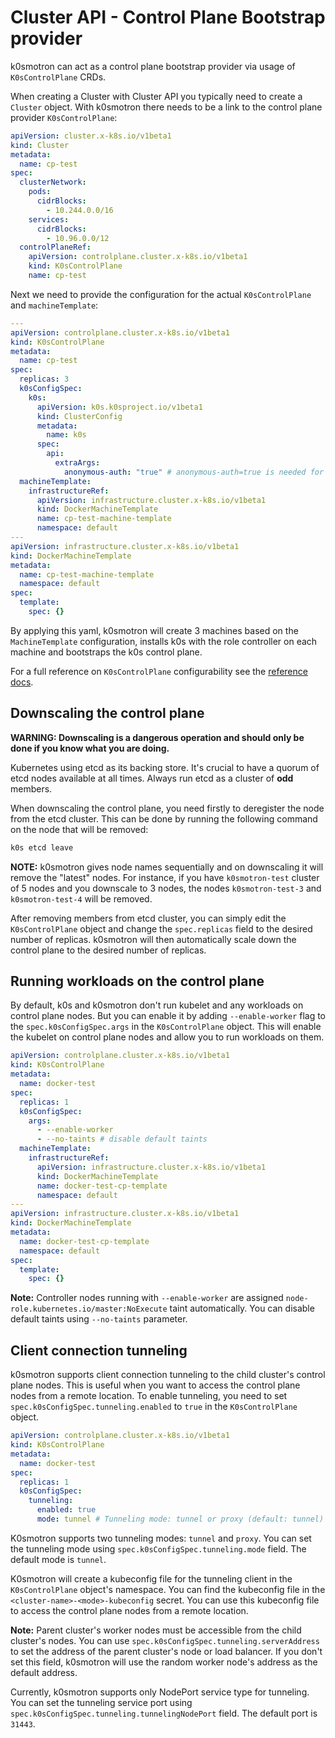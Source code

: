 # Cluster API - Control Plane Bootstrap provider

k0smotron can act as a control plane bootstrap provider via usage of `K0sControlPlane` CRDs.

When creating a Cluster with Cluster API you typically need to create a `Cluster` object. With k0smotron there needs to be a link to the control plane provider `K0sControlPlane`:

```yaml
apiVersion: cluster.x-k8s.io/v1beta1
kind: Cluster
metadata:
  name: cp-test
spec:
  clusterNetwork:
    pods:
      cidrBlocks:
        - 10.244.0.0/16
    services:
      cidrBlocks:
        - 10.96.0.0/12
  controlPlaneRef:
    apiVersion: controlplane.cluster.x-k8s.io/v1beta1
    kind: K0sControlPlane
    name: cp-test
```

Next we need to provide the configuration for the actual `K0sControlPlane` and `machineTemplate`:

```yaml
---
apiVersion: controlplane.cluster.x-k8s.io/v1beta1
kind: K0sControlPlane
metadata:
  name: cp-test
spec:
  replicas: 3
  k0sConfigSpec:
    k0s:
      apiVersion: k0s.k0sproject.io/v1beta1
      kind: ClusterConfig
      metadata:
        name: k0s
      spec:
        api:
          extraArgs:
            anonymous-auth: "true" # anonymous-auth=true is needed for k0s to allow unauthorized health-checks on /healthz 
  machineTemplate:
    infrastructureRef:
      apiVersion: infrastructure.cluster.x-k8s.io/v1beta1
      kind: DockerMachineTemplate
      name: cp-test-machine-template
      namespace: default
---
apiVersion: infrastructure.cluster.x-k8s.io/v1beta1
kind: DockerMachineTemplate
metadata:
  name: cp-test-machine-template
  namespace: default
spec:
  template:
    spec: {}
```

By applying this yaml, k0smotron will create 3 machines based on the `MachineTemplate` configuration, installs k0s with the role controller on each machine and bootstraps the k0s control plane.

For a full reference on `K0sControlPlane` configurability see the [reference docs](resource-reference.md#controlplaneclusterx-k8siov1beta1).

## Downscaling the control plane

**WARNING: Downscaling is a dangerous operation and should only be done if you know what you are doing.**

Kubernetes using etcd as its backing store. It's crucial to have a quorum of etcd nodes available at all times. Always run etcd as a cluster of **odd** members.
    
When downscaling the control plane, you need firstly to deregister the node from the etcd cluster. This can be done by running the following command on the node that will be removed:

```bash
k0s etcd leave
``` 

**NOTE:** k0smotron gives node names sequentially and on downscaling it will remove the "latest" nodes. For instance, if you have `k0smotron-test` cluster of 5 nodes and you downscale to 3 nodes, the nodes `k0smotron-test-3` and `k0smotron-test-4` will be removed. 

After removing members from etcd cluster, you can simply edit the `K0sControlPlane` object and change the `spec.replicas` field to the desired number of replicas. k0smotron will then automatically scale down the control plane to the desired number of replicas.

## Running workloads on the control plane

By default, k0s and k0smotron don't run kubelet and any workloads on control plane nodes. But you can enable it by adding `--enable-worker` flag to the `spec.k0sConfigSpec.args` in the `K0sControlPlane` object. This will enable the kubelet on control plane nodes and allow you to run workloads on them.

```yaml
apiVersion: controlplane.cluster.x-k8s.io/v1beta1
kind: K0sControlPlane
metadata:
  name: docker-test
spec:
  replicas: 1
  k0sConfigSpec:
    args:
      - --enable-worker
      - --no-taints # disable default taints
  machineTemplate:
    infrastructureRef:
      apiVersion: infrastructure.cluster.x-k8s.io/v1beta1
      kind: DockerMachineTemplate
      name: docker-test-cp-template
      namespace: default
---
apiVersion: infrastructure.cluster.x-k8s.io/v1beta1
kind: DockerMachineTemplate
metadata:
  name: docker-test-cp-template
  namespace: default
spec:
  template:
    spec: {}
```

**Note:** Controller nodes running with `--enable-worker` are assigned `node-role.kubernetes.io/master:NoExecute` taint automatically. You can disable default taints using `--no-taints`  parameter.

## Client connection tunneling

k0smotron supports client connection tunneling to the child cluster's control plane nodes. This is useful when you want to access the control plane nodes from a remote location.
To enable tunneling, you need to set `spec.k0sConfigSpec.tunneling.enabled` to `true` in the `K0sControlPlane` object.

```yaml
apiVersion: controlplane.cluster.x-k8s.io/v1beta1
kind: K0sControlPlane
metadata:
  name: docker-test
spec:
  replicas: 1
  k0sConfigSpec:
    tunneling:
      enabled: true
      mode: tunnel # Tunneling mode: tunnel or proxy (default: tunnel)
```

K0smotron supports two tunneling modes: `tunnel` and `proxy`. You can set the tunneling mode using `spec.k0sConfigSpec.tunneling.mode` field. The default mode is `tunnel`.

K0smotron will create a kubeconfig file for the tunneling client in the `K0sControlPlane` object's namespace. You can find the kubeconfig file in the `<cluster-name>-<mode>-kubeconfig` secret.
You can use this kubeconfig file to access the control plane nodes from a remote location.

**Note:** Parent cluster's worker nodes must be accessible from the child cluster's nodes. You can use `spec.k0sConfigSpec.tunneling.serverAddress` to set the address of the parent cluster's node or load balancer. If you don't set this field, k0smotron will use the random worker node's address as the default address.

Currently, k0smotron supports only NodePort service type for tunneling. You can set the tunneling service port using `spec.k0sConfigSpec.tunneling.tunnelingNodePort` field. The default port is `31443`.
